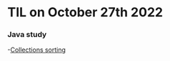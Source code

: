 # **TIL on October 27th 2022**
### Java study
-[Collections sorting](https://www.geeksforgeeks.org/collections-sort-java-examples/)